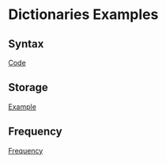 # Dictionaries Examples
## Syntax
[Code](https://github.com/KeaganKozlowski/python-course/blob/main/Session%204/Resources/Explained/Dictionaries/Syntax.py)

## Storage
[Example](https://github.com/KeaganKozlowski/python-course/blob/main/Session%204/Resources/Explained/Dictionaries/Example%201.py)
## Frequency
[Frequency](https://github.com/KeaganKozlowski/python-course/blob/main/Session%204/Resources/Explained/Dictionaries/Frequency.py)
